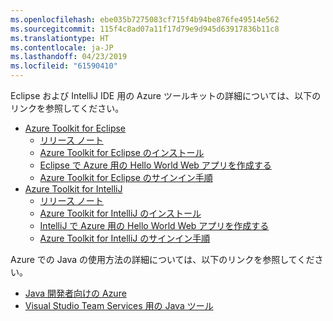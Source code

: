 ```yaml
---
ms.openlocfilehash: ebe035b7275083cf715f4b94be876fe49514e562
ms.sourcegitcommit: 115f4c8ad07a11f17d79e9d945d63917836b11c8
ms.translationtype: HT
ms.contentlocale: ja-JP
ms.lasthandoff: 04/23/2019
ms.locfileid: "61590410"
---
```

Eclipse および IntelliJ IDE 用の Azure ツールキットの詳細については、以下のリンクを参照してください。

* [Azure Toolkit for Eclipse](../eclipse/azure-toolkit-for-eclipse.md) 
  * [リリース ノート](https://github.com/Microsoft/azure-tools-for-java/releases) 
  * [Azure Toolkit for Eclipse のインストール](../eclipse/azure-toolkit-for-eclipse-installation.md) 
  * [Eclipse で Azure 用の Hello World Web アプリを作成する](../eclipse/azure-toolkit-for-eclipse-create-hello-world-web-app.md) 
  * [Azure Toolkit for Eclipse のサインイン手順](../eclipse/azure-toolkit-for-eclipse-sign-in-instructions.md) 
* [Azure Toolkit for IntelliJ](../intellij/azure-toolkit-for-intellij.md) 
  * [リリース ノート](https://github.com/Microsoft/azure-tools-for-java/releases) 
  * [Azure Toolkit for IntelliJ のインストール](../intellij/azure-toolkit-for-intellij-installation.md) 
  * [IntelliJ で Azure 用の Hello World Web アプリを作成する](../intellij/azure-toolkit-for-intellij-create-hello-world-web-app.md) 
  * [Azure Toolkit for IntelliJ のサインイン手順](../intellij/azure-toolkit-for-intellij-sign-in-instructions.md) 

Azure での Java の使用方法の詳細については、以下のリンクを参照してください。 

* [Java 開発者向けの Azure](https://docs.microsoft.com/java/azure/) 
* [Visual Studio Team Services 用の Java ツール](https://java.visualstudio.com/) 
<!-- TODO: Add URLs for Java in VSCode here --> 
